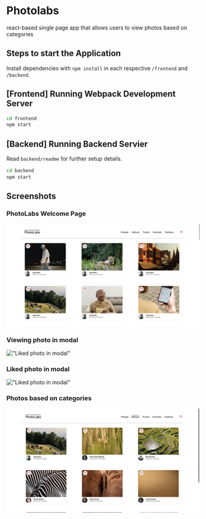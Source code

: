 # Photolabs
react-based single page app that allows users to view photos based on categories


## Steps to start the Application

Install dependencies with `npm install` in each respective `/frontend` and `/backend`.

## [Frontend] Running Webpack Development Server

```sh
cd frontend
npm start
```

## [Backend] Running Backend Servier

Read `backend/readme` for further setup details.

```sh
cd backend
npm start
```

## Screenshots

### PhotoLabs Welcome Page
!["Welcome Page"](https://github.com/gisellealmario/PhotoLabs/blob/main/docs/Welcome%20page.png?raw=true)

### Viewing photo in modal
!["Liked photo in modal"](https://github.com/gisellealmario/PhotoLabs/blob/main/docs/Viewing%20the%20photo%20in%20modal.png?raw=true)

### Liked photo in modal
!["Liked photo in modal"](https://github.com/gisellealmario/PhotoLabs/blob/main/docs/Liked%20photo%20in%20modal.png?raw=true)

### Photos based on categories
!["Photos based on categories"](https://github.com/gisellealmario/PhotoLabs/blob/main/docs/Photos%20based%20on%20category.png?raw=true)

